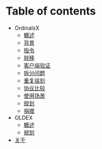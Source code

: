 # Table of contents

* OrdinalsX
  * [概述](OrdX/README.md)
  * [背景](OrdX/background.md)
  * [指令](OrdX/instruct.md)
  * [转移](OrdX/transfer.md)
  * [客户端验证](OrdX/appverify.md)
  * [拆分问题](OrdX/dust.md)
  * [重复铭刻](OrdX/multiscribe.md)
  * [协议比较](OrdX/compare.md)
  * [使用场景](OrdX/usecase.md)
  * [规划](OrdX/roadmap.md)
  * [捐赠](OrdX/donate.md)
* OLDEX
  * [概述](oldex/README.md)
  * [规划](oldex/roadmap.md)
* [关于](README)